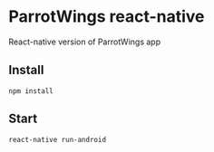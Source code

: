 # ParrotWings react-native
React-native version of ParrotWings app<br>

## Install
`npm install`

## Start
`react-native run-android`